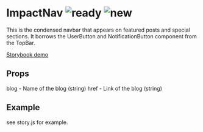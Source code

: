# ImpactNav ![ready](status-images/ready.svg) ![new](status-images/new.svg)

This is the condensed navbar that appears on featured posts and special sections.
It borrows the UserButton and NotificationButton component from the TopBar.

[Storybook demo](http://localhost:8001/?selectedKind=ImpactNav)

## Props
blog - Name of the blog (string)
href - Link of the blog (string)
## Example

see story.js for example.